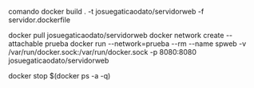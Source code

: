 comando
docker build . -t josuegaticaodato/servidorweb -f servidor.dockerfile

docker pull josuegaticaodato/servidorweb
docker network create --attachable prueba
docker run --network=prueba --rm --name spweb -v /var/run/docker.sock:/var/run/docker.sock -p 8080:8080 josuegaticaodato/servidorweb

docker stop $(docker ps -a -q)